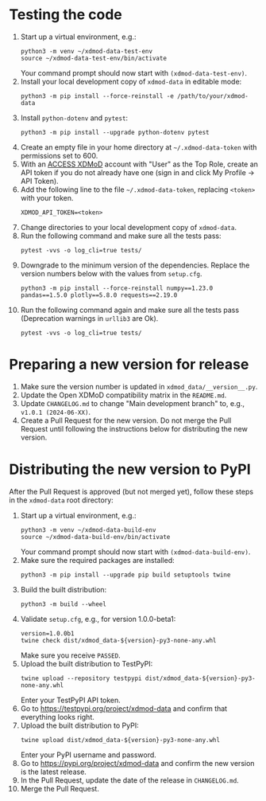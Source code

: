 # Testing the code
1. Start up a virtual environment, e.g.:
    ```                                            
    python3 -m venv ~/xdmod-data-test-env                                             
    source ~/xdmod-data-test-env/bin/activate
    ```
    Your command prompt should now start with `(xdmod-data-test-env)`.
1. Install your local development copy of `xdmod-data` in editable mode:
    ```
    python3 -m pip install --force-reinstall -e /path/to/your/xdmod-data
    ```
1. Install `python-dotenv` and `pytest`:
    ```
    python3 -m pip install --upgrade python-dotenv pytest
    ```
1. Create an empty file in your home directory at `~/.xdmod-data-token` with permissions set to 600.
1. With an [ACCESS XDMoD](https://xdmod.access-ci.org) account with "User" as the Top Role, create an API token if you do not already have one (sign in and click My Profile -> API Token).
1. Add the following line to the file `~/.xdmod-data-token`, replacing `<token>` with your token.
    ```
    XDMOD_API_TOKEN=<token>
    ```
1. Change directories to your local development copy of `xdmod-data`.
1. Run the following command and make sure all the tests pass:
    ```
    pytest -vvs -o log_cli=true tests/ 
    ```
1. Downgrade to the minimum version of the dependencies. Replace the version numbers below with the values from `setup.cfg`.
    ```
    python3 -m pip install --force-reinstall numpy==1.23.0 pandas==1.5.0 plotly==5.8.0 requests==2.19.0
    ```
1. Run the following command again and make sure all the tests pass (Deprecation warnings in `urllib3` are Ok).
    ```
    pytest -vvs -o log_cli=true tests/
    ```
    
# Preparing a new version for release
1. Make sure the version number is updated in `xdmod_data/__version__.py`.
1. Update the Open XDMoD compatibility matrix in the `README.md`.
1. Update `CHANGELOG.md` to change "Main development branch" to, e.g., `v1.0.1 (2024-06-XX)`.
1. Create a Pull Request for the new version. Do not merge the Pull Request until following the instructions below for distributing the new version.

# Distributing the new version to PyPI
After the Pull Request is approved (but not merged yet), follow these steps in the `xdmod-data` root directory:
1. Start up a virtual environment, e.g.:
    ```
    python3 -m venv ~/xdmod-data-build-env
    source ~/xdmod-data-build-env/bin/activate
    ```
    Your command prompt should now start with `(xdmod-data-build-env)`.
1. Make sure the required packages are installed:
    ```
    python3 -m pip install --upgrade pip build setuptools twine
    ```
1. Build the built distribution:
    ```
    python3 -m build --wheel
    ```
1. Validate `setup.cfg`, e.g., for version 1.0.0-beta1:
    ```
    version=1.0.0b1
    twine check dist/xdmod_data-${version}-py3-none-any.whl
    ```
    Make sure you receive `PASSED`.
1. Upload the built distribution to TestPyPI:
    ```
    twine upload --repository testpypi dist/xdmod_data-${version}-py3-none-any.whl
    ```
    Enter your TestPyPI API token.
1. Go to https://testpypi.org/project/xdmod-data and confirm that everything looks right.
1. Upload the built distribution to PyPI:
    ```
    twine upload dist/xdmod_data-${version}-py3-none-any.whl
    ```
    Enter your PyPI username and password.
1. Go to https://pypi.org/project/xdmod-data and confirm the new version is the latest release.
1. In the Pull Request, update the date of the release in `CHANGELOG.md`.
1. Merge the Pull Request.
